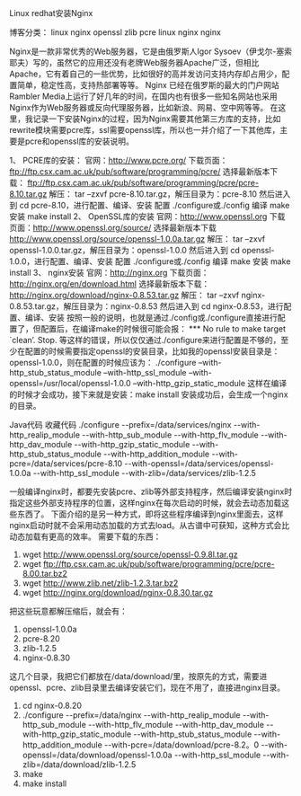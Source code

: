Linux redhat安装Nginx

博客分类： linux nginx openssl zlib pcre
linux nginx
nginx

Nginx是一款非常优秀的Web服务器，它是由俄罗斯人Igor Sysoev（伊戈尔-塞索耶夫）写的，虽然它的应用还没有老牌Web服务器Apache广泛，但相比Apache，它有着自己的一些优势，比如很好的高并发访问支持内存却占用少，配置简单，稳定性高，支持热部署等等。
Nginx 已经在俄罗斯的最大的门户网站Rambler Media上运行了好几年的时间，在国内也有很多一些知名网站也采用Nginx作为Web服务器或反向代理服务器，比如新浪、网易、空中网等等。
在这里，我记录一下安装Nginx的过程，因为Nginx需要其他第三方库的支持，比如rewrite模块需要pcre库，ssl需要openssl库，所以也一并介绍了一下其他库，主要是pcre和openssl库的安装说明。
 
1、  PCRE库的安装：
官网：http://www.pcre.org/
下载页面：ftp://ftp.csx.cam.ac.uk/pub/software/programming/pcre/
选择最新版本下载：
ftp://ftp.csx.cam.ac.uk/pub/software/programming/pcre/pcre-8.10.tar.gz
解压：
tar –zxvf pcre-8.10.tar.gz，解压目录为：pcre-8.10
然后进入到 cd pcre-8.10，进行配置、编译、安装
配置
./configure或./config
编译
make
安装
make install
2、  OpenSSL库的安装
官网：http://www.openssl.org
下载页面：http://www.openssl.org/source/
选择最新版本下载
http://www.openssl.org/source/openssl-1.0.0a.tar.gz
解压：
tar –zxvf openssl-1.0.0.tar.gz，解压目录为：openssl-1.0.0
然后进入到 cd openssl-1.0.0，进行配置、编译、安装
配置
./configure或./config
编译
make
安装
make install
3、  nginx安装
官网：http://nginx.org
下载页面：http://nginx.org/en/download.html
选择最新版本下载：
http://nginx.org/download/nginx-0.8.53.tar.gz
解压：
tar –zxvf nginx-0.8.53.tar.gz，解压目录为：nginx-0.8.53
然后进入到 cd nginx-0.8.53，进行配置、编译、安装
按照一般的说明，也就是通过./config或./configure直接进行配置了，但配置后，在编译make的时候很可能会报：
*** No rule to make target `clean’.  Stop.
等这样的错误，所以仅仅通过./configure来进行配置是不够的，至少在配置的时候需要指定openssl的安装目录，比如我的openssl安装目录是：openssl-1.0.0，则在配置的时候应该为：
./configure –with-http_stub_status_module –with-http_ssl_module
–with-openssl=/usr/local/openssl-1.0.0 –with-http_gzip_static_module
这样在编译的时候才会成功，接下来就是安装：make install
安装成功后，会生成一个nginx的目录。 
 
 
 
Java代码  收藏代码
./configure --prefix=/data/services/nginx --with-http_realip_module --with-http_sub_module --with-http_flv_module --with-http_dav_module --with-http_gzip_static_module --with-http_stub_status_module --with-http_addition_module --with-pcre=/data/services/pcre-8.10 --with-openssl=/data/services/openssl-1.0.0a --with-http_ssl_module --with-zlib=/data/services/zlib-1.2.5  
 
 
一般编译nginx时，都要先安装pcre、zlib等外部支持程序，然后编译安装nginx时指定这些外部支持程序的位置，这样nginx在每次启动的时候，就会去动态加载这些东西了。
下面介绍的是另一种方式，即将这些程序编译到nginx里面去，这样nginx启动时就不会采用动态加载的方式去load。从古谱中可获知，这种方式会比动态加载有更高的效率。
需要下载的东西：
   1. wget http://www.openssl.org/source/openssl-0.9.8l.tar.gz
   2. wget ftp://ftp.csx.cam.ac.uk/pub/software/programming/pcre/pcre-8.00.tar.bz2
   3. wget http://www.zlib.net/zlib-1.2.3.tar.bz2
   4. wget http://nginx.org/download/nginx-0.8.30.tar.gz

把这些玩意都解压缩后，就会有：

   1. openssl-1.0.0a
   2. pcre-8.20
   3. zlib-1.2.5
   4. nginx-0.8.30

这几个目录，我把它们都放在/data/download/里，按原先的方式，需要进openssl、pcre、zlib目录里去编译安装它们，现在不用了，直接进nginx目录。

   1. cd nginx-0.8.20
   2. ./configure --prefix=/data/nginx --with-http_realip_module --with-http_sub_module --with-http_flv_module --with-http_dav_module --with-http_gzip_static_module --with-http_stub_status_module --with-http_addition_module --with-pcre=/data/download/pcre-8.2。0 --with-openssl=/data/download/openssl-1.0.0a --with-http_ssl_module --with-zlib=/data/download/zlib-1.2.5
   3. make
   4. make install